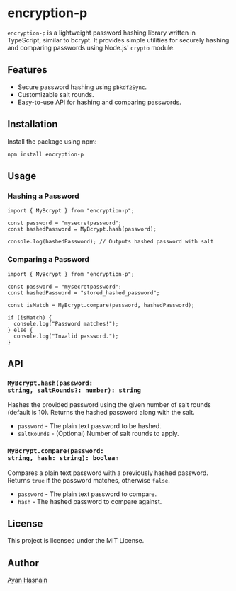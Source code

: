 # encryption-p

<p><code>encryption-p</code> is a lightweight password hashing library written in TypeScript, similar to bcrypt. It provides simple utilities for securely hashing and comparing passwords using Node.js' <code>crypto</code> module.</p>

## Features

<ul>
  <li>Secure password hashing using <code>pbkdf2Sync</code>.</li>
  <li>Customizable salt rounds.</li>
  <li>Easy-to-use API for hashing and comparing passwords.</li>
</ul>

## Installation

<p>Install the package using npm:</p>

<pre><code>npm install encryption-p
</code></pre>

## Usage

### Hashing a Password

<pre><code>import { MyBcrypt } from "encryption-p";

const password = "mysecretpassword";
const hashedPassword = MyBcrypt.hash(password);

console.log(hashedPassword); // Outputs hashed password with salt
</code></pre>

### Comparing a Password

<pre><code>import { MyBcrypt } from "encryption-p";

const password = "mysecretpassword";
const hashedPassword = "stored_hashed_password";

const isMatch = MyBcrypt.compare(password, hashedPassword);

if (isMatch) {
  console.log("Password matches!");
} else {
  console.log("Invalid password.");
}
</code></pre>

## API

### <code>MyBcrypt.hash(password: string, saltRounds?: number): string</code>

<p>Hashes the provided password using the given number of salt rounds (default is 10). Returns the hashed password along with the salt.</p>

<ul>
  <li><code>password</code> - The plain text password to be hashed.</li>
  <li><code>saltRounds</code> - (Optional) Number of salt rounds to apply.</li>
</ul>

### <code>MyBcrypt.compare(password: string, hash: string): boolean</code>

<p>Compares a plain text password with a previously hashed password. Returns <code>true</code> if the password matches, otherwise <code>false</code>.</p>

<ul>
  <li><code>password</code> - The plain text password to compare.</li>
  <li><code>hash</code> - The hashed password to compare against.</li>
</ul>

## License

<p>This project is licensed under the MIT License.</p>

## Author

<p><a href="https://github.com/ayanhasnain03">Ayan Hasnain</a></p>
